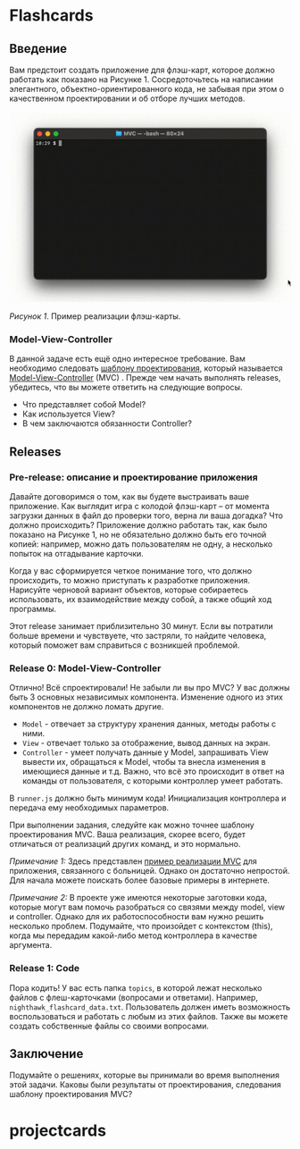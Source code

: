# Flashcards

## Введение
Вам предстоит создать приложение для флэш-карт, которое должно работать как показано на Рисунке 1. Сосредоточьтесь на написании элегантного, объектно-ориентированного кода, не забывая при этом о качественном проектировании и об отборе лучших методов.

![flashcards animation](readme-assets/mvc.gif)

*Рисунок 1*. Пример реализации флэш-карты.


### Model-View-Controller
В данной задаче есть ещё одно интересное требование. Вам необходимо следовать [шаблону проектирования][шаблон проектирования Википедия], который называется [Model-View-Controller][wikipedia mvc] (MVC) . Прежде чем начать выполнять releases, убедитесь, что вы можете ответить на следующие вопросы.

- Что представляет собой Model?
- Как используется View?
- В чем заключаются обязанности Controller?


## Releases
### Pre-release: описание и проектирование приложения
Давайте договоримся о том, как вы будете выстраивать ваше приложение. Как выглядит игра с колодой флэш-карт – от момента загрузки данных в файл до проверки того, верна ли ваша догадка? Что должно происходить? Приложение должно работать так, как было показано на Рисунке 1, но не обязательно должно быть его точной копией: например, можно дать пользователям не одну, а несколько попыток на отгадывание карточки.

Когда у вас сформируется четкое понимание того, что должно происходить, то можно приступать к разработке приложения. Нарисуйте черновой вариант объектов, которые собираетесь использовать, их взаимодействие между собой, а также общий ход программы.

Этот release занимает приблизительно 30 минут. Если вы потратили больше времени и чувствуете, что застряли, то найдите человека, который поможет вам справиться с возникшей проблемой.

### Release 0: Model-View-Controller
Отлично! Всё спроектировали! Не забыли ли вы про MVC? У вас должны быть 3 основных независимых компонента. Изменение одного из этих компонентов не должно ломать другие. 

- `Model` - отвечает за структуру хранения данных, методы работы с ними.
- `View` - отвечает только за отображение, вывод данных на экран. 
- `Controller` - умеет получать данные у Model, запрашивать View вывести их, обращаться к Model, чтобы та внесла изменения в имеющиеся данные и т.д. Важно, что всё это происходит в ответ на команды от пользователя, с которыми контроллер умеет работать.
  
В `runner.js` должно быть минимум кода! Инициализация контроллера и передача ему необходимых параметров.

При выполнении задания, следуйте как можно точнее шаблону проектирования MVC. Ваша реализация, скорее всего, будет отличаться от реализаций других команд, и это нормально.

*Примечание 1:* Здесь представлен [пример реализации MVC][пример реализации mvc] для приложения, связанного с больницей. Однако он достаточно непростой. Для начала можете поискать более базовые примеры в интернете.

*Примечание 2:* В проекте уже имеются некоторые заготовки кода, которые могут вам помочь разобраться со связями между model, view и controller. Однако для их работоспособности вам нужно решить несколько проблем. Подумайте, что произойдет с контекстом (this), когда мы передадим какой-либо метод контроллера в качестве аргумента.

### Release 1: Code

Пора кодить! У вас есть папка `topics`, в которой лежат несколько файлов с флеш-карточками (вопросами и ответами). Например, `nighthawk_flashcard_data.txt`. Пользователь должен иметь возможность воспользоваться и работать с любым из этих файлов. Также вы можете создать собственные файлы со своими вопросами.

## Заключение
Подумайте о решениях, которые вы принимали во время выполнения этой задачи. Каковы были результаты от проектирования, следования шаблону проектирования MVC?

[пример реализации mvc]: readme-assets/mvc-hospital-example.md
[шаблон проектирования Википедия]: http://en.wikipedia.org/wiki/Software_design_pattern
[wikipedia mvc]: https://ru.wikipedia.org/wiki/Model-View-Controller
# projectcards
